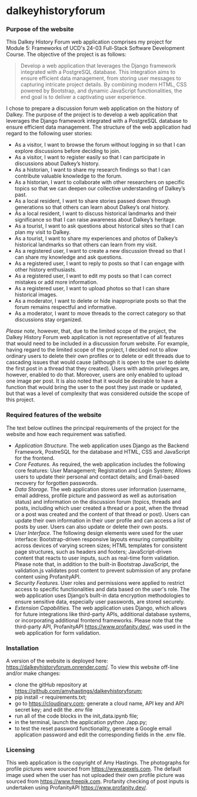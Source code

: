 # dalkeyhistoryforum

### Purpose of the website
This Dalkey History Forum web application comprises my project for Module 5: Frameworks of UCD's 24-03 Full-Stack Software Development Course. The objective of the project is as follows:

> Develop a web application that leverages the Django framework integrated with a PostgreSQL database. This integration aims to ensure efficient data management, from storing user messages to capturing intricate project details. By combining modern HTML, CSS powered by Bootstrap, and dynamic JavaScript functionalities, the end goal is to deliver a captivating user experience.

I chose to prepare a discussion forum web application on the history of Dalkey. The purpose of the project is to develop a web application that leverages the Django framework integrated with a PostgreSQL database to ensure efficient data management. The structure of the web application had regard to the following user stories:
- As a visitor, I want to browse the forum without logging in so that I can explore discussions before deciding to join.
- As a visitor, I want to register easily so that I can participate in discussions about Dalkey’s history.
- As a historian, I want to share my research findings so that I can contribute valuable knowledge to the forum.
- As a historian, I want to collaborate with other researchers on specific topics so that we can deepen our collective understanding of Dalkey’s past.
- As a local resident, I want to share stories passed down through generations so that others can learn about Dalkey’s oral history.
- As a local resident, I want to discuss historical landmarks and their significance so that I can raise awareness about Dalkey’s heritage.
- As a tourist, I want to ask questions about historical sites so that I can plan my visit to Dalkey.
- As a tourist, I want to share my experiences and photos of Dalkey’s historical landmarks so that others can learn from my visit.
- As a registered user, I want to create a new discussion thread so that I can share my knowledge and ask questions.
- As a registered user, I want to reply to posts so that I can engage with other history enthusiasts.
- As a registered user, I want to edit my posts so that I can correct mistakes or add more information.
- As a registered user, I want to upload photos so that I can share historical images.
- As a moderator, I want to delete or hide inappropriate posts so that the forum remains respectful and informative.
- As a moderator, I want to move threads to the correct category so that discussions stay organized.

*Please note*, however, that, due to the limited scope of the project, the Dalkey History Forum web application is not representative of all features that would need to be included in a discussion forum website. For example, having regard to the limited scope of the project, I decided not to allow ordinary users to delete their own profiles or to delete or edit threads due to cascading issues that would cause (although it is open to the user to delete the first post in a thread that they created). Users with admin privileges are, however, enabled to do that. Moreover, users are only enabled to upload one image per post. It is also noted that it would be desirable to have a function that would bring the user to the post they just made or updated, but that was a level of complexity that was considered outside the scope of this project.

### Required features of the website
The text below outlines the principal requirements of the project for the website and how each requirement was satisfied.

- *Application Structure.* The web application uses Django as the Backend Framework, PostreSQL for the database and HTML, CSS and JavaScript for the frontend.
- *Core Features.* As required, the web application includes the following core features: User Management; Registration and Login System; Allows users to update their personal and contact details; and Email-based recovery for forgotten passwords.
- *Data Storage.* The web application stores user information (username, email address, profile picture and password as well as autorisation status) and information on the discussion forum (topics, threads and posts, including which user created a thread or a post, when the thread or a post was created and the content of that thread or post). Users can update their own information in their user profile and can access a list of posts by user. Users can also update or delete their own posts.
- *User Interface.* The following design elements were used for the user interface: Bootstrap-driven responsive layouts ensuring compatibility across devices of varying screen sizes; HTML templates for consistent page structures, such as headers and footers; JavaScript-driven content that reacts to user inputs, such as real-time form validation. Please note that, in addition to the built-in Bootstrap JavaScript, the validation.js validates post content to prevent submission of any profane content using ProfanityAPI.
- *Security Features.* User roles and permissions were applied to restrict access to specific functionalities and data based on the user's role. The web application uses Django’s built-in data encryption methodologies to ensure sensitive data, especially user passwords, are stored securely.
- *Extension Capabilities.* The web application uses Django, which allows for future integrations like third-party APIs, additional database systems, or incorporating additional frontend frameworks. Please note that the third-party API, ProfanityAPI https://www.profanity.dev/, was used in the web application for form validation.

### Installation
A version of the website is deployed here: https://dalkeyhistoryforum.onrender.com/. To view this website off-line and/or make changes:
- clone the gitHub repository at https://github.com/amyhastings/dalkeyhistoryforum;
- pip install -r requirements.txt;
- go to https://cloudinary.com; generate a cloud name, API key and API secret key; and edit the .env file
- run all of the code blocks in the init_data.ipynb file;
- in the terminal, launch the application python ./app.py;
- to test the reset password functionality, generate a Google email application password and edit the corresponding fields in the .env file.

### Licensing
This web application is the copyright of Amy Hastings. The photographs for profile pictures were sourced from https://www.pexels.com. The default image used when the user has not uploaded their own profile picture was sourced from	https://www.freepik.com. Profanity checking of post inputs is undertaken using ProfanityAPI https://www.profanity.dev/.
